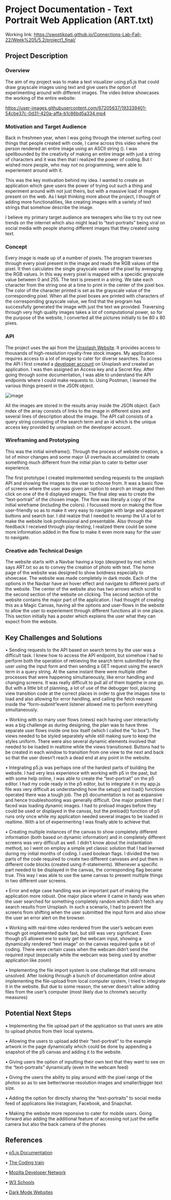 # Project Documentation - Text Portrait Web Application (ART.txt)

Working link: https://swostikpati.github.io/Connections-Lab-Fall-22/Week%205/5.2/project1_final/

## Project Description
### Overview
The aim of my project was to make a text visualizer using p5.js that could draw grayscale images using text and give users the option of experimenting around with different images. The video below showcases the working of the entire website:

https://user-images.githubusercontent.com/67205637/193339401-54cbe37c-0d31-420a-affa-b1c86bd5a334.mp4

### Motivation and Target Audience

Back in freshmen year, when I was going through the internet surfing cool things that people created with code, I came across this video where the person rendered an entire image using an ASCII string (<insert string>). I was spellbounded by the creativity of making an entire image with just a string of characters and it was then that i realized the power of coding. But I wished more people, who may not no programming, were able to experiement around with it.

This was the key motivation behind my idea. I wanted to create an application which gave users the power of trying out such a thing and experiment around with not just theirs, but with a  massive load of images present on the web. As I kept thinking more about the project, I thought of adding more functionalities, like creating images with a variety of text strings that somehow describe the image.

I believe my primary target audience are teenagers who like to try out new trends on the internet which also might lead to “text-portraits” being viral on social media with people sharing different images that they created using text.

### Concept 

Every image is made up of a number of pixels. The program traverses through every pixel present in the image and reads the RGB values of the pixel. It then calculates the single grayscale value of the pixel by averaging the RGB values. In this way every pixel is mapped with a specidic grayscale value between 0 and 255. 
The text is present in a string. We take each character from the string one at a time to print in the center of the pixel box. The color of the character printed is set as the grayscale value of the corresponding pixel. 
When all the pixel boxes are printed with characters of the corresponding grayscale value, we find that the program has successfully generated the image with just the text we provided.
Traversing through very high quality images takes a lot of computational power, so for the purpose of the website, I converted all the pictures initially to be 80 x 80 pixes.

### API

The project uses the api from the [Unsplash Website](https://unsplash.com/). It provides access to thousands of high-resolution royalty-free stock images. My application requires access to a lot of images to cater for diverse searches. To access the API I first created a [developer account](https://unsplash.com/developers) on Unsplash and created an application. I was then assigned an Access key and a Secret Key. After going through some documentation, I was able to understand the API endpoints where I could make requests to. Using Postman, I learned the various things present in the JSON object.

![image](https://user-images.githubusercontent.com/67205637/190904445-59e73f52-0683-472e-99e1-9302c0d4aace.png)
 
All the images are stored in the results array inside the JSON object. Each index of the array consists of links to the image in different sizes and several lines of description about the image. The API call consists of a query string consisting of the search term and an id which is the unique access key provided by unsplash on the developer account.

### Wireframing and Prototyping

This was the initial wireframe(<insert wireframe>). Through the process of website creation, a lot of minor changes and some major UI overhauls accumulated to create something much different from the initial plan to cater to better user experience.
 
The first prototype I created implemented sending requests to the unsplash API and showing the images to the user to choose from. It was a basic flow of screens where the user was given an option to search an image and then click on one of the 6 displayed images. The final step was to create the “text-portrait” of the chosen image. The flow was literally a copy of the initial wireframe (including the colors). I focussed more on making the flow user-friendly so as to make it very easy to navigate with large and apparant buttons and search bar. I did realize that I needed to revamp the UI a lot to make the website look professional and presentable. Also through the feedback I received through play-testing, I realized there could be some more information added in the flow to make it even more easy for the user to navigate.

### Creative adn Technical Design

The website starts with a Navbar having a logo (designed by me) which says ART.txt so as to convey the creation of photo with text. The home page of the website was designed to show boldness especially to showcase. The website was made completely in dark mode. Each of the options in the Navbar have an hover effect and navigate to different parts of the website. The center of the website also has two arrows which scroll to the second section of the website on clicking. The second section of the website contains the major part of the application. I had thought of creating this as a  Magic Canvas, having all the options and user-flows in the website to allow the user to  experiement through different functions all in one place. This section initially has a poster which explains the user what they can expect from the website.

 
## Key Challenges and Solutions

• Sending requests to the API based on search terms by the user was a difficult task. I knew how to access the API endpoint, but somehow I had to perform both the operation of retrieving the search term submitted by the user using the input form and then sending a GET request using the search term in a query string. At the same instant there were multiple other processes that were happening simultaneously, like error handling and changing screens. It was really difficult to pull all of them togethe in one go. But with a little bit of planning, a lot of use of the debugger tool, placing view transition code at the correct places in order to give the images time to load and also allowing for error handling, and calling the fetch request inside the “form-submit”event listener allowed me to perform everything simultaneously.

• Working with so many user flows (views) each having user interactivity was a big challenge as during designing, the plan was to have three separate user flows inside one box itself (which I called the “io box”). The views needed to be styled separately while still making sure to keep the styles uniform. There were also several dynamic elements involved that needed to be loaded in realtime while the views transitioned. Buttons had to be created in each window to transition from one view to the next and back so that the user doesn’t reach a dead end at any point in the website.

• Integrating p5.js was perhaps one of the hardest parts of building the website.  I had very less experience with working with p5 in the past, but with some help online, I was able to create the “text-portrait” on the p5 editor. I had my code ready in the p5 editor, but to integrate it in my app.js file was very difficult as understanding how the setup() and load() functions operated there was a tough job. The p5 documentation is not as expansive and hence troubleshooting was generally difficult. One major problem that I faced was loading dynamic images. I had to preload images before they could be used or displayed in the canvas, but the preload() function of p5 runs only once while my application needed several images to be loaded in realtime. With a lot of experimenting I was finally able to achieve that.

• Creating multiple instances of the canvas to show completely different information (both based on dynamic information) and in completely different screens was very difficult as well. I didn’t know about the instantiation method, so I went on employ a simple yet classic solution that I had learned during my initial months of coding. I used boolean flags. I divided the two parts of the code required to create two different canvases and put them in different code blocks (created using if-statements). Whenever a specific part needed to be displayed in the canvas, the corresponding flag became true. This way I was able to use the same canvas to present multiple things in two different user screens.

• Error and edge case handling was an important part of making the application more robust. One major place where it came in handy was when the user searched for something completely random which didn’t fetch any search results from Unsplash. In such a scenario, I had to prevent the screens from shifting when the user submitted the input form and also show the user an error alert on the browser.

• Working with real-time video rendered from the user’s webcam even though got implemented quite fast, but still was very significant. Even though p5 allowed me to easily get the webcam input, showing a dynamically rendered “text image” on the canvas required quite a bit of coding. There were certain cases when the webcam didn’t send the required input (especially while the webcam was being used by another application like zoom)

• Implementing the file import system is one challenge that still remains unsolved. After looking through a bunch of documentation online about implementing the file-upload from local computer system, I tried to integrate it in the website. But due to some reason, the server doesn’t allow adding files from the user’s computer (most likely due to chrome’s security measures)

## Potential Next Steps

• Implementing the file upload part of the application so that users are able to upload photos from their local systems.

• Allowing the users to upload add their “text-portrait” to the example artwork in the page dynamically which could be done by appending a snapshot of the p5 canvas and adding it to the website.

• Giving users the option of inputting their own text that they want to see on the “text-portraits” dynamically (even in the webcam feed)

• Giving the users the ability to play around with the pixel range of the photos so as to see better/worse resolution images and smaller/bigger text size.

• Adding the option for directly sharing the “text-portraits” to social media feed of applicatons like Instagram, Facebook, and Snapchat.

• Making the website more reponsive to cater for mobile users. Going forward also adding the additional feature of accessing not just the selfie camera but also the back camera of the phones
 
## References 

• [p5.js Documentation](https://p5js.org/reference/)

• [The Coding train](https://www.youtube.com/watch?v=55iwMYv8tGI)

• [Mozilla Developer Network](https://developer.mozilla.org/en-US/)

• [W3 Schools](https://www.w3schools.com/)

• [Dark Mode Websites](https://blog.tbhcreative.com/2021/01/dark-mode-design-14-examples-of-black.html)

